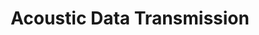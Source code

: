 ---
title: "Acoustic Data Transmission"
is_project: true
ind: 9
year: 2007
sdisc: "A program that turn text data into sound and sound back into text data."
disc: " This project is a two-part program. The first one encrypts text and then convert it into sound by assigning different frequencies to a different part of the data by order and value. The second one receives an audio feed and analyzes it using the Fourier series at different intervals. Afterward, it converts it back into encrypted data by reversing the process of part one. The converting process in both parts can be changed frequently by using a code word that sets the frequency assignment rules (similar to an enigma machine).<br>&nbsp;"
tag: "VB6"
lang: ["Visual Basic 6"]
LOC: "1<i style=\"color:#edff14;\">,</i>800"
parts:
  - lib: ["DirectX 8"]
    con: "used in"
    term: "VB6"
tablea: [["DirectX 8","1.0"]]
tableb: [["Type","VB6 Form Application"],["Input","Microphone/.wav File/Text/.txt File"],["Output",".txt File/Text/.wav File/Sound"],["Special Components","Microphone"]]
---